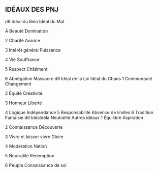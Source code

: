 ## IDÉAUX DES PNJ


d6 Idéal du Bien Idéal du Mal

À Beauté Domination

2 Charité Avarice

3 Intérêt général Puissance

4 Vie Souffrance

5 Respect Châtiment

6 Abnégation Massacre
d6 Idéal de la Loi Idéal du Chaos
1 Communauté Changement

2 Équité Créativité

3 Honneur Liberté

4 Logique Indépendance
5 Responsabilité Absence de limites
6 Tradition Fantaisie
d6  Idéaldela Neutralité Autres idéaux
1 Équilibre Aspiration

2 Connaissance Découverte

3 Vivre et laisser vivre Gloire

4 Modération Nation

5 Neutralité Rédemption

6 Peuple Connaissance de soi